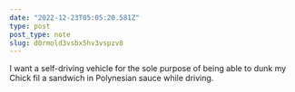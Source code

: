 ```yaml
---
date: "2022-12-23T05:05:20.581Z"
type: post 
post_type: note
slug: d0rmold3vsbx5hv3vspzv8
---
```

I want a self-driving vehicle for the sole purpose of being able to dunk my Chick fil a sandwich in Polynesian sauce while driving.